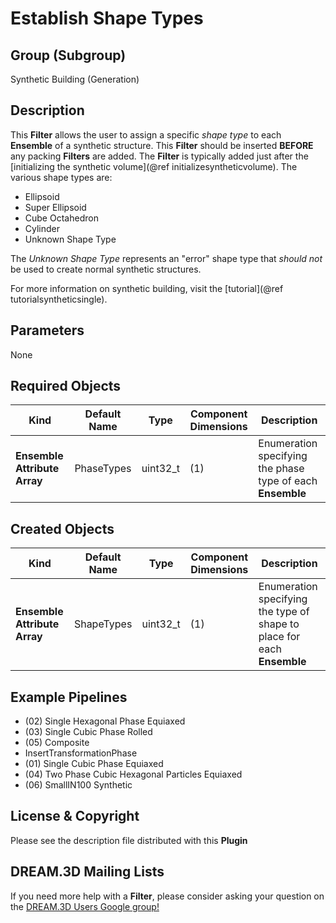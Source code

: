 Establish Shape Types 
=============

## Group (Subgroup) ##

Synthetic Building (Generation)

## Description ##

This **Filter** allows the user to assign a specific _shape type_ to each **Ensemble** of a synthetic structure. This **Filter** should be inserted **BEFORE** any packing **Filters** are added. The **Filter** is typically added just after the [initializing the synthetic volume](@ref initializesyntheticvolume). The various shape types are:

+ Ellipsoid
+ Super Ellipsoid
+ Cube Octahedron
+ Cylinder
+ Unknown Shape Type

The _Unknown Shape Type_ represents an "error" shape type that _should not_ be used to create normal synthetic structures.

For more information on synthetic building, visit the [tutorial](@ref tutorialsyntheticsingle).

## Parameters ##

None

## Required Objects ##

| Kind | Default Name | Type | Component Dimensions | Description |
|------|--------------|------|----------------------|-------------|
| **Ensemble Attribute Array** | PhaseTypes | uint32_t | (1) | Enumeration specifying the phase type of each **Ensemble** |

## Created Objects ##

| Kind | Default Name | Type | Component Dimensions | Description |
|------|--------------|------|----------------------|-------------|
| **Ensemble Attribute Array** | ShapeTypes | uint32_t | (1) | Enumeration specifying the type of shape to place for each **Ensemble** |

## Example Pipelines ##

+ (02) Single Hexagonal Phase Equiaxed
+ (03) Single Cubic Phase Rolled
+ (05) Composite
+ InsertTransformationPhase
+ (01) Single Cubic Phase Equiaxed
+ (04) Two Phase Cubic Hexagonal Particles Equiaxed
+ (06) SmallIN100 Synthetic

## License & Copyright ##

Please see the description file distributed with this **Plugin**

## DREAM.3D Mailing Lists ##

If you need more help with a **Filter**, please consider asking your question on the [DREAM.3D Users Google group!](https://groups.google.com/forum/?hl=en#!forum/dream3d-users)


